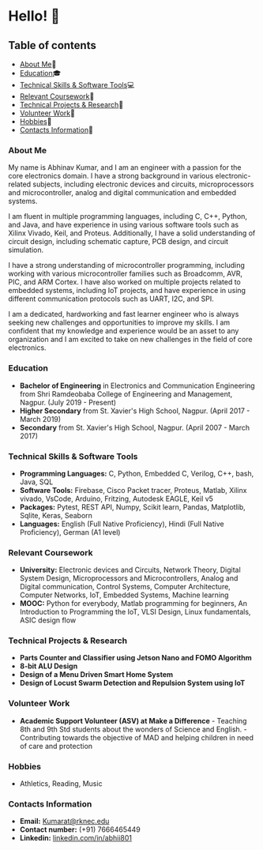 # Hello! :wave:


## Table of contents
- [About Me](#About-Me):man:
- [Education](#Education):mortar_board:
- [Technical Skills & Software Tools](#Technical-Skills-&-Software-Tools):computer:
- [Relevant Coursework](#Relevant-Coursework):book:
- [Technical Projects & Research](#Technical-Projects-&-Research):microscope:
- [Volunteer Work](#Volunteer-Work):school:
- [Hobbies](#Hobbies):bicyclist:
- [Contacts Information](#Contacts-Information):iphone:

### About Me

My name is Abhinav Kumar, and I am an engineer with a passion for the core electronics domain. I have a strong background in various electronic-related subjects, including electronic devices and circuits, microprocessors and microcontroller, analog and digital communication and embedded systems.

I am fluent in multiple programming languages, including C, C++, Python, and Java, and have experience in using various software tools such as Xilinx Vivado, Keil, and Proteus. Additionally, I have a solid understanding of circuit design, including schematic capture, PCB design, and circuit simulation.

I have a strong understanding of microcontroller programming, including working with various microcontroller families such as Broadcomm, AVR, PIC, and ARM Cortex. I have also worked on multiple projects related to embedded systems, including IoT projects, and have experience in using different communication protocols such as UART, I2C, and SPI.

I am a dedicated, hardworking and fast learner engineer who is always seeking new challenges and opportunities to improve my skills. I am confident that my knowledge and experience would be an asset to any organization and I am excited to take on new challenges in the field of core electronics.

### Education

* **Bachelor of Engineering** in Electronics and Communication Engineering from Shri Ramdeobaba College of Engineering and Management, Nagpur. (July 2019 - Present)
* **Higher Secondary** from St. Xavier's High School, Nagpur. (April 2017 - March 2019)
* **Secondary** from St. Xavier's High School, Nagpur. (April 2007 - March 2017)

### Technical Skills & Software Tools

* **Programming Languages:** C, Python, Embedded C, Verilog, C++, bash, Java, SQL
* **Software Tools:** Firebase, Cisco Packet tracer, Proteus, Matlab, Xilinx vivado, VsCode, Arduino, Fritzing, Autodesk EAGLE, Keil v5
* **Packages:** Pytest, REST API, Numpy, Scikit learn, Pandas, Matplotlib, Sqlite, Keras, Seaborn
* **Languages:** English (Full Native Proficiency), Hindi (Full Native Proficiency), German (A1 level)

### Relevant Coursework
* **University:** Electronic devices and Circuits, Network Theory, Digital System Design, Microprocessors and Microcontrollers, Analog and Digital communication, Control Systems, Computer Architecture, Computer Networks, IoT, Embedded Systems, Machine learning
* **MOOC:** Python for everybody, Matlab programming for beginners, An Introduction to Programming the IoT, VLSI Design, Linux fundamentals, ASIC design flow

### Technical Projects & Research
* **Parts Counter and Classifier using Jetson Nano and FOMO Algorithm**
* **8-bit ALU Design**
* **Design of a Menu Driven Smart Home System**
* **Design of Locust Swarm Detection and Repulsion System using IoT**

### Volunteer Work
* **Academic Support Volunteer (ASV) at Make a Difference**
      - Teaching 8th and 9th Std students about the wonders of Science and English.
      - Contributing towards the objective of MAD and helping children in need of care and protection

### Hobbies
* Athletics, Reading, Music

### Contacts Information
- **Email:** Kumarat@rknec.edu 
- **Contact number:** (+91) 7666465449
- **Linkedin:** [linkedin.com/in/abhii801](https://www.linkedin.com/in/abhii801/)
